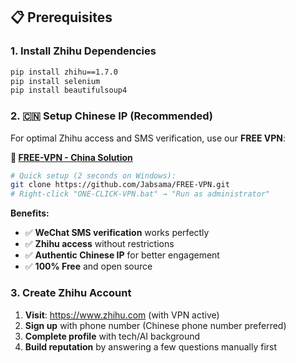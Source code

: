 ## 📋 Prerequisites

### 1. Install Zhihu Dependencies
```bash
pip install zhihu==1.7.0
pip install selenium
pip install beautifulsoup4
```

### 2. 🇨🇳 Setup Chinese IP (Recommended)
For optimal Zhihu access and SMS verification, use our **FREE VPN**:

**🚀 [FREE-VPN - China Solution](https://github.com/Jabsama/FREE-VPN)**
```bash
# Quick setup (2 seconds on Windows):
git clone https://github.com/Jabsama/FREE-VPN.git
# Right-click "ONE-CLICK-VPN.bat" → "Run as administrator"
```

**Benefits:**
- ✅ **WeChat SMS verification** works perfectly
- ✅ **Zhihu access** without restrictions
- ✅ **Authentic Chinese IP** for better engagement
- ✅ **100% Free** and open source

### 3. Create Zhihu Account
1. **Visit**: https://www.zhihu.com (with VPN active)
2. **Sign up** with phone number (Chinese phone number preferred)
3. **Complete profile** with tech/AI background
4. **Build reputation** by answering a few questions manually first
